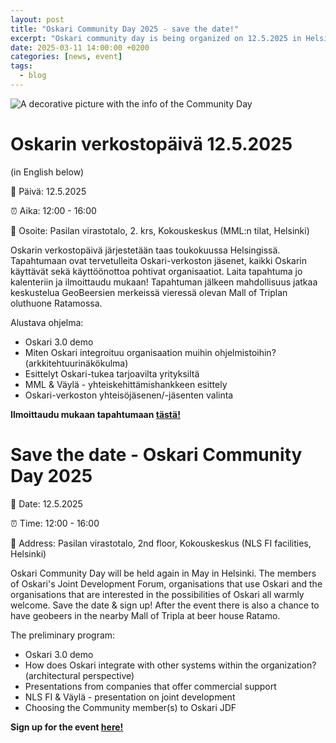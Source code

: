 ```yaml
---
layout: post
title: "Oskari Community Day 2025 - save the date!"
excerpt: "Oskari community day is being organized on 12.5.2025 in Helsinki! Save the date & sign up. This blog post will be updated."
date: 2025-03-11 14:00:00 +0200
categories: [news, event]
tags:
  - blog
---
```


![A decorative picture with the info of the Community Day](/resources/2025/Community_Day2025.jpeg)

# Oskarin verkostopäivä 12.5.2025

(in English below)

📅 Päivä: 12.5.2025

⏰ Aika: 12:00 - 16:00

📍 Osoite: Pasilan virastotalo, 2. krs, Kokouskeskus (MML:n tilat, Helsinki)

Oskarin verkostopäivä järjestetään taas toukokuussa Helsingissä. Tapahtumaan ovat tervetulleita Oskari-verkoston jäsenet, kaikki Oskarin käyttävät sekä käyttöönottoa pohtivat organisaatiot. Laita tapahtuma jo kalenteriin ja ilmoittaudu mukaan! Tapahtuman jälkeen mahdollisuus jatkaa keskustelua GeoBeersien merkeissä vieressä olevan Mall of Triplan oluthuone Ratamossa.

Alustava ohjelma:
- Oskari 3.0 demo
- Miten Oskari integroituu organisaation muihin ohjelmistoihin? (arkkitehtuurinäkökulma)
- Esittelyt Oskari-tukea tarjoavilta yrityksiltä
- MML & Väylä - yhteiskehittämishankkeen esittely
- Oskari-verkoston yhteisöjäsenen/-jäsenten valinta

**Ilmoittaudu mukaan tapahtumaan [tästä!](https://docs.google.com/forms/d/e/1FAIpQLSc6Z3OAmb2nCXHQGFBTWNhZWv34Q33x7hwtuR57jutSTwdAzQ/viewform)**


# Save the date - Oskari Community Day 2025

📅 Date: 12.5.2025

⏰ Time: 12:00 - 16:00

📍 Address: Pasilan virastotalo, 2nd floor, Kokouskeskus (NLS FI facilities, Helsinki)

Oskari Community Day will be held again in May in Helsinki. The members of Oskari's Joint Development Forum, organisations that use Oskari and the organisations that are interested in the possibilities of Oskari all warmly welcome. Save the date & sign up! After the event there is also a chance to have geobeers in the nearby Mall of Tripla at beer house Ratamo.

The preliminary program: 
- Oskari 3.0 demo
- How does Oskari integrate with other systems within the organization? (architectural perspective)
- Presentations from companies that offer commercial support
- NLS FI & Väylä - presentation on joint development
- Choosing the Community member(s) to Oskari JDF

**Sign up for the event [here!](https://docs.google.com/forms/d/e/1FAIpQLSc6Z3OAmb2nCXHQGFBTWNhZWv34Q33x7hwtuR57jutSTwdAzQ/viewform)**
